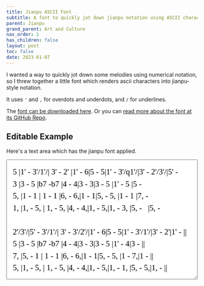 ```yaml
---
title: Jianpu ASCII Font
subtitle: A font to quickly jot down jianpu notation using ASCII characters.
parent: Jianpu
grand_parent: Art and Culture
nav_order: 1
has_children: false
layout: post
toc: false
date: 2023-01-07
---
```


<style>
@font-face {
    font-family: Jianpu;
    src: url("{{site.webfontdirectory}}/jianpu/JianpuASCII.ttf");
}
.jianpu {
    font-family: Jianpu;
    line-height: 1.5;
    font-size: 150%
}
.lyrics {
    font-size: 75%
}
@media (max-width: 50rem) {
    .jianpu  {
        font-size: 120%;
    }
    .lyrics {
        font-size: 60%
    }
}
</style>


I wanted a way to quickly jot down some melodies using numerical notation,
so I threw together a little font which renders ascii characters into jianpu-style notation.

It uses `'` and `,` for overdots and underdots, and `/` for underlines.

The <a href="{{site.webfontdirectory}}/jianpu/JianpuASCII.ttf">font can be downloaded here</a>.
Or you can [read more about the font at its GitHub Repo](https://github.com/RobertWinslow/jianpu-ascii-font).

## Editable Example

Here's a text area which has the jianpu font applied.

<textarea style="width: 100%; height:15em; padding: 1rem;" class="jianpu">
5 |1' - 3'/1'/| 3' - 2' |1' - 6|5 - 5|1' - 3'/q1'/|3' - 2'/3'/|5' -
3 |3 - 5 |b7 -b7 |4 - 4|3 - 3|3 - 5 |1' - 5 |5 -
5, |1 - 1 | 1 - 1 |6, - 6,|1 - 1|5, - 5, |1 - 1 |7, -
1, |1, - 5, | 1, - 5, |4, - 4,|1, - 5,|1, - 3, |5, -   |5, -
 
2'/3'/|5' - 3'/1'/| 3' - 3'/2'/|1' - 6|5 - 5|1' - 3'/1'/|3' - 2'|1' - ||
5 |3 - 5 |b7 -b7 |4 - 4|3 - 3|3 - 5 |1' - 4|3 - ||
7, |5, - 1 | 1 - 1 |6, - 6,|1 - 1|5, - 5, |1 - 7,|1 - ||
5, |1, - 5, | 1, - 5, |4, - 4,|1, - 5,|1, - 1, |5, - 5,|1, - ||
</textarea>